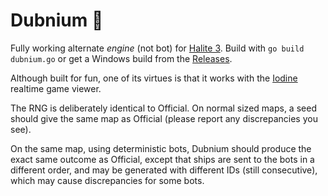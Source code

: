 # Dubnium 🐢

Fully working alternate *engine* (not bot) for [Halite 3](https://github.com/HaliteChallenge/Halite-III). Build with `go build dubnium.go` or get a Windows build from the [Releases](https://github.com/fohristiwhirl/dubnium/releases).

Although built for fun, one of its virtues is that it works with the [Iodine](https://github.com/fohristiwhirl/iodine) realtime game viewer.

The RNG is deliberately identical to Official. On normal sized maps, a seed should give the same map as Official (please report any discrepancies you see).

On the same map, using deterministic bots, Dubnium should produce the exact same outcome as Official, except that ships are sent to the bots in a different order, and may be generated with different IDs (still consecutive), which may cause discrepancies for some bots.
